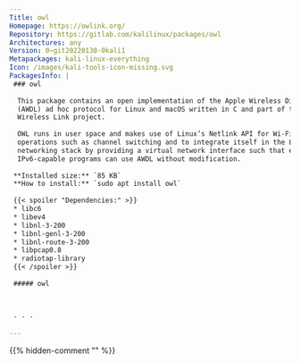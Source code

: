 ```yaml
---
Title: owl
Homepage: https://owlink.org/
Repository: https://gitlab.com/kalilinux/packages/owl
Architectures: any
Version: 0~git20220130-0kali1
Metapackages: kali-linux-everything 
Icon: /images/kali-tools-icon-missing.svg
PackagesInfo: |
 ### owl
 
  This package contains an open implementation of the Apple Wireless Direct Link
  (AWDL) ad hoc protocol for Linux and macOS written in C and part of the Open
  Wireless Link project.
   
  OWL runs in user space and makes use of Linux’s Netlink API for Wi-Fi specific
  operations such as channel switching and to integrate itself in the Linux
  networking stack by providing a virtual network interface such that existing
  IPv6-capable programs can use AWDL without modification.
 
 **Installed size:** `85 KB`  
 **How to install:** `sudo apt install owl`  
 
 {{< spoiler "Dependencies:" >}}
 * libc6 
 * libev4 
 * libnl-3-200 
 * libnl-genl-3-200 
 * libnl-route-3-200 
 * libpcap0.8 
 * radiotap-library
 {{< /spoiler >}}
 
 ##### owl
 
 
 
 - - -
 
---
```

{{% hidden-comment "<!--Do not edit anything above this line-->" %}}
